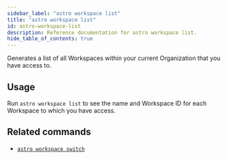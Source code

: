 ```yaml
---
sidebar_label: "astro workspace list"
title: "astro workspace list"
id: astro-workspace-list
description: Reference documentation for astro workspace list.
hide_table_of_contents: true
---
```


Generates a list of all Workspaces within your current Organization that you have access to.

## Usage

Run `astro workspace list` to see the name and Workspace ID for each Workspace to which you have access.

## Related commands

- [`astro workspace switch`](cli/astro-workspace-switch.md)